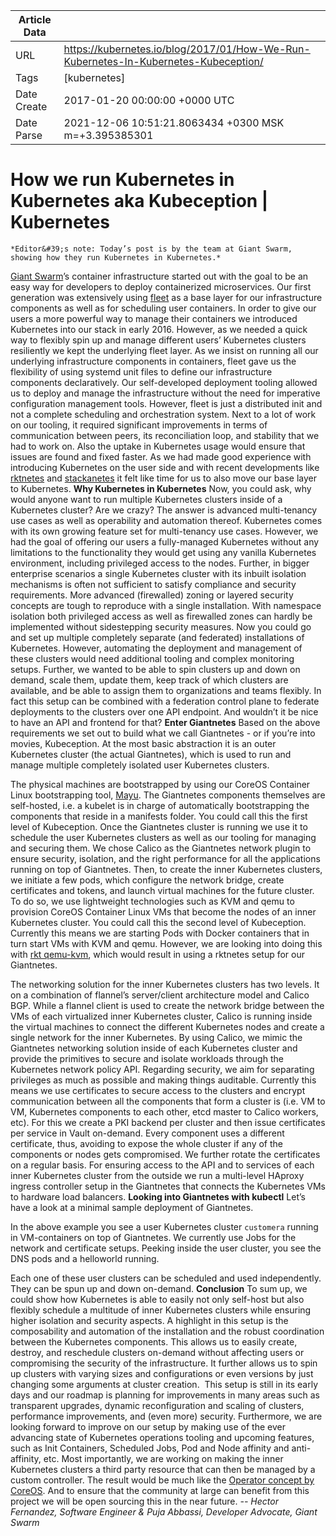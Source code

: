 |             Article Data             ||
| ----------------- | ----------------- |
| URL               | https://kubernetes.io/blog/2017/01/How-We-Run-Kubernetes-In-Kubernetes-Kubeception/        |
| Tags              | [kubernetes]       |
| Date Create       | 2017-01-20 00:00:00 &#43;0000 UTC |
| Date Parse        | 2021-12-06 10:51:21.8063434 &#43;0300 MSK m=&#43;3.395385301  |

#  How we run Kubernetes in Kubernetes aka Kubeception  | Kubernetes

	
	
	
	
	*Editor&#39;s note: Today’s post is by the team at Giant Swarm, showing how they run Kubernetes in Kubernetes.*
[Giant Swarm](https://giantswarm.io/)’s container infrastructure started out with the goal to be an easy way for developers to deploy containerized microservices. Our first generation was extensively using [fleet](https://github.com/coreos/fleet) as a base layer for our infrastructure components as well as for scheduling user containers.
In order to give our users a more powerful way to manage their containers we introduced Kubernetes into our stack in early 2016. However, as we needed a quick way to flexibly spin up and manage different users’ Kubernetes clusters resiliently we kept the underlying fleet layer.
As we insist on running all our underlying infrastructure components in containers, fleet gave us the flexibility of using systemd unit files to define our infrastructure components declaratively. Our self-developed deployment tooling allowed us to deploy and manage the infrastructure without the need for imperative configuration management tools.
However, fleet is just a distributed init and not a complete scheduling and orchestration system. Next to a lot of work on our tooling, it required significant improvements in terms of communication between peers, its reconciliation loop, and stability that we had to work on. Also the uptake in Kubernetes usage would ensure that issues are found and fixed faster.
As we had made good experience with introducing Kubernetes on the user side and with recent developments like [rktnetes](https://kubernetes.io/blog/2016/07/rktnetes-brings-rkt-container-engine-to-Kubernetes) and [stackanetes](https://github.com/stackanetes/stackanetes) it felt like time for us to also move our base layer to Kubernetes.
**Why Kubernetes in Kubernetes**
Now, you could ask, why would anyone want to run multiple Kubernetes clusters inside of a Kubernetes cluster? Are we crazy? The answer is advanced multi-tenancy use cases as well as operability and automation thereof.
Kubernetes comes with its own growing feature set for multi-tenancy use cases. However, we had the goal of offering our users a fully-managed Kubernetes without any limitations to the functionality they would get using any vanilla Kubernetes environment, including privileged access to the nodes. Further, in bigger enterprise scenarios a single Kubernetes cluster with its inbuilt isolation mechanisms is often not sufficient to satisfy compliance and security requirements. More advanced (firewalled) zoning or layered security concepts are tough to reproduce with a single installation. With namespace isolation both privileged access as well as firewalled zones can hardly be implemented without sidestepping security measures.
Now you could go and set up multiple completely separate (and federated) installations of Kubernetes. However, automating the deployment and management of these clusters would need additional tooling and complex monitoring setups. Further, we wanted to be able to spin clusters up and down on demand, scale them, update them, keep track of which clusters are available, and be able to assign them to organizations and teams flexibly. In fact this setup can be combined with a federation control plane to federate deployments to the clusters over one API endpoint.
And wouldn’t it be nice to have an API and frontend for that?
**Enter Giantnetes**
Based on the above requirements we set out to build what we call Giantnetes - or if you’re into movies, Kubeception. At the most basic abstraction it is an outer Kubernetes cluster (the actual Giantnetes), which is used to run and manage multiple completely isolated user Kubernetes clusters.

The physical machines are bootstrapped by using our CoreOS Container Linux bootstrapping tool, [Mayu](https://github.com/giantswarm/mayu). The Giantnetes components themselves are self-hosted, i.e. a kubelet is in charge of automatically bootstrapping the components that reside in a manifests folder. You could call this the first level of Kubeception.
Once the Giantnetes cluster is running we use it to schedule the user Kubernetes clusters as well as our tooling for managing and securing them.
We chose Calico as the Giantnetes network plugin to ensure security, isolation, and the right performance for all the applications running on top of Giantnetes.
Then, to create the inner Kubernetes clusters, we initiate a few pods, which configure the network bridge, create certificates and tokens, and launch virtual machines for the future cluster. To do so, we use lightweight technologies such as KVM and qemu to provision CoreOS Container Linux VMs that become the nodes of an inner Kubernetes cluster. You could call this the second level of Kubeception. 
Currently this means we are starting Pods with Docker containers that in turn start VMs with KVM and qemu. However, we are looking into doing this with [rkt qemu-kvm](https://github.com/coreos/rkt/blob/master/Documentation/running-kvm-stage1.md), which would result in using a rktnetes setup for our Giantnetes.

The networking solution for the inner Kubernetes clusters has two levels. It on a combination of flannel’s server/client architecture model and Calico BGP. While a flannel client is used to create the network bridge between the VMs of each virtualized inner Kubernetes cluster, Calico is running inside the virtual machines to connect the different Kubernetes nodes and create a single network for the inner Kubernetes. By using Calico, we mimic the Giantnetes networking solution inside of each Kubernetes cluster and provide the primitives to secure and isolate workloads through the Kubernetes network policy API.
Regarding security, we aim for separating privileges as much as possible and making things auditable. Currently this means we use certificates to secure access to the clusters and encrypt communication between all the components that form a cluster is (i.e. VM to VM, Kubernetes components to each other, etcd master to Calico workers, etc). For this we create a PKI backend per cluster and then issue certificates per service in Vault on-demand. Every component uses a different certificate, thus, avoiding to expose the whole cluster if any of the components or nodes gets compromised. We further rotate the certificates on a regular basis.
For ensuring access to the API and to services of each inner Kubernetes cluster from the outside we run a multi-level HAproxy ingress controller setup in the Giantnetes that connects the Kubernetes VMs to hardware load balancers.
**Looking into Giantnetes with kubectl**
Let’s have a look at a minimal sample deployment of Giantnetes.

In the above example you see a user Kubernetes cluster ```customera``` running in VM-containers on top of Giantnetes. We currently use Jobs for the network and certificate setups.
Peeking inside the user cluster, you see the DNS pods and a helloworld running.

Each one of these user clusters can be scheduled and used independently. They can be spun up and down on-demand.
**Conclusion**
To sum up, we could show how Kubernetes is able to easily not only self-host but also flexibly schedule a multitude of inner Kubernetes clusters while ensuring higher isolation and security aspects. A highlight in this setup is the composability and automation of the installation and the robust coordination between the Kubernetes components. This allows us to easily create, destroy, and reschedule clusters on-demand without affecting users or compromising the security of the infrastructure. It further allows us to spin up clusters with varying sizes and configurations or even versions by just changing some arguments at cluster creation. 
This setup is still in its early days and our roadmap is planning for improvements in many areas such as transparent upgrades, dynamic reconfiguration and scaling of clusters, performance improvements, and (even more) security. Furthermore, we are looking forward to improve on our setup by making use of the ever advancing state of Kubernetes operations tooling and upcoming features, such as Init Containers, Scheduled Jobs, Pod and Node affinity and anti-affinity, etc.
Most importantly, we are working on making the inner Kubernetes clusters a third party resource that can then be managed by a custom controller. The result would be much like the [Operator concept by CoreOS](https://coreos.com/blog/introducing-operators.html). And to ensure that the community at large can benefit from this project we will be open sourcing this in the near future.
*-- Hector Fernandez, Software Engineer &amp; Puja Abbassi, Developer Advocate, Giant Swarm*


	

	


